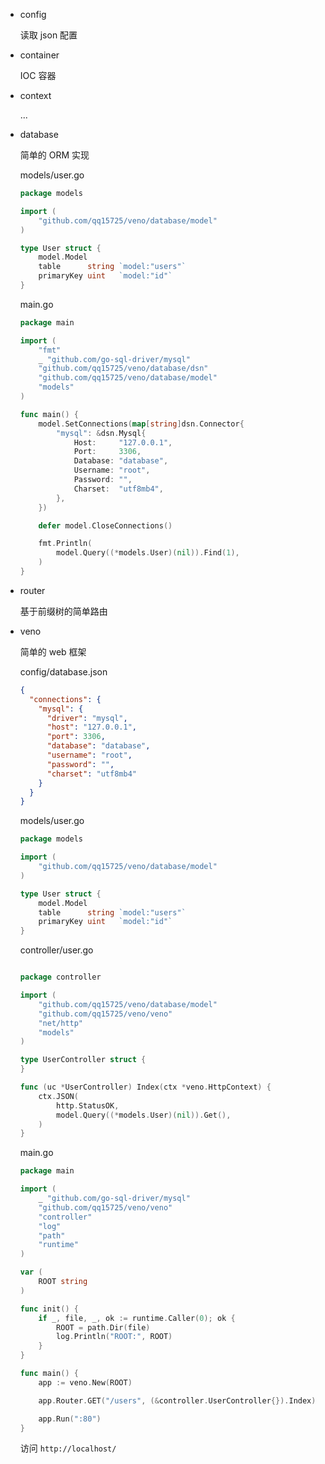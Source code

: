 - config

    读取 json 配置

- container

    IOC 容器

- context

    ...

- database

    简单的 ORM 实现
    
    models/user.go
    
    ```go
	package models
    
	import (
		"github.com/qq15725/veno/database/model"
	)
    
	type User struct {
		model.Model
		table      string `model:"users"`
		primaryKey uint   `model:"id"`
	}
    ```
  
    main.go
  
    ```go
	package main
  
    import (
		"fmt"
		_ "github.com/go-sql-driver/mysql"
		"github.com/qq15725/veno/database/dsn"
		"github.com/qq15725/veno/database/model"
		"models"
    )
  
	func main() {
		model.SetConnections(map[string]dsn.Connector{
			"mysql": &dsn.Mysql{
				Host:     "127.0.0.1",
				Port:     3306,
				Database: "database",
				Username: "root",
				Password: "",
				Charset:  "utf8mb4",
			},
		})
  
		defer model.CloseConnections()
  
		fmt.Println(
			model.Query((*models.User)(nil)).Find(1),
		)
	}
    ```
  
- router
    
    基于前缀树的简单路由
    
- veno 
    
    简单的 web 框架
    
    config/database.json
    
    ```json
    {
      "connections": {
        "mysql": {
          "driver": "mysql",
          "host": "127.0.0.1",
          "port": 3306,
          "database": "database",
          "username": "root",
          "password": "",
          "charset": "utf8mb4"
        }
      }
    }

    ```
  
    models/user.go
    
    ```go
    package models
    
    import (
    	"github.com/qq15725/veno/database/model"
    )
    
    type User struct {
    	model.Model
    	table      string `model:"users"`
    	primaryKey uint   `model:"id"`
    }
    ```
  
    controller/user.go
    
    ```go
  
    package controller
    
    import (
    	"github.com/qq15725/veno/database/model"
    	"github.com/qq15725/veno/veno"
    	"net/http"
    	"models"
    )
    
    type UserController struct {
    }
    
    func (uc *UserController) Index(ctx *veno.HttpContext) {
    	ctx.JSON(
    		http.StatusOK,
    		model.Query((*models.User)(nil)).Get(),
    	)
    }

    ```
    
    main.go
    
    ```go
    package main
    
    import (
        _ "github.com/go-sql-driver/mysql"
        "github.com/qq15725/veno/veno"
        "controller"
        "log"
        "path"
        "runtime"
    )
    
    var (
        ROOT string
    )
    
    func init() {
        if _, file, _, ok := runtime.Caller(0); ok {
            ROOT = path.Dir(file)
            log.Println("ROOT:", ROOT)
        }
    }
    
    func main() {
        app := veno.New(ROOT)
    
        app.Router.GET("/users", (&controller.UserController{}).Index)
    
        app.Run(":80")
    }

    ```
    
    访问 `http://localhost/`